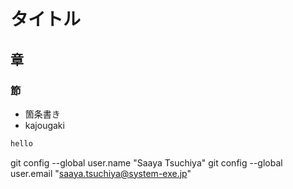 # タイトル
## 章
### 節

- 箇条書き
- kajougaki

```jAva
hello
```

git config --global user.name "Saaya Tsuchiya"
git config --global user.email "saaya.tsuchiya@system-exe.jp"